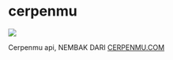 # cerpenmu
<img src="https://2.bp.blogspot.com/-CHF7aGH98q4/U5F-5l3y4-I/AAAAAAAAAHU/RonOrgTn1ZI/s1600/133.jpg"></img>

Cerpenmu api, NEMBAK DARI <a href="http://cerpenmu.com/category/">CERPENMU.COM</a>
